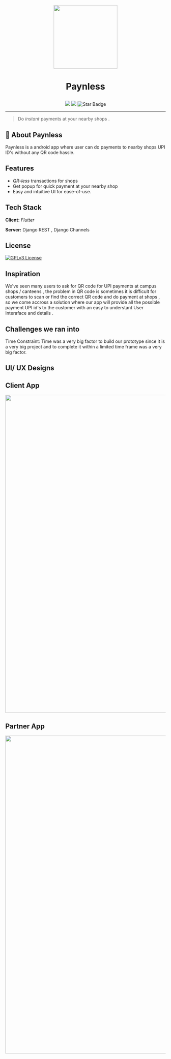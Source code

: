 
<p align=center>
<image src = "./assets/logo.png" width = 200 >
</p>


# <p align=center> Paynless </p>

<p align="center">
<img src="https://img.shields.io/badge/PRs-Welcome-brightgreen"/>
<img src="https://img.shields.io/badge/License-GPL%20v3-yellow.svg"/></a>
<img src="https://img.shields.io/static/v1?label=%F0%9F%8C%9F&message=If%20Useful&style=style=flat&color=BC4E99" alt="Star Badge"/>
</p>

---

> Do _instant_ payments at your nearby shops .  


## 🚀 About Paynless

Paynless is a android app where user can do payments to nearby shops UPI ID's without any QR code hassle.  
## Features

- _QR-less_ transactions for shops 
- Get popup for quick payment at your nearby shop 
- Easy and intuitive UI for ease-of-use.





## Tech Stack

**Client:** _Flutter_

**Server:** Django REST , Django Channels




## License



[![GPLv3 License](https://img.shields.io/badge/License-GPL%20v3-yellow.svg)](https://opensource.org/licenses/)





## Inspiration

We've seen many users to ask for QR code for UPI payments at campus shops / canteens , the problem in QR code is sometimes it is difficult for customers to scan or find the correct QR code and do payment at shops , so we come accross a solution where our app will provide all the possible payment UPI id's to the customer with an easy to understant User Interaface and details .


## Challenges we ran into

Time Constraint: Time was a very big factor to build our prototype since it is a very big project and to complete it within a limited time frame was a very big factor.



## UI/ UX Designs

## Client App
    
<image src = "./assets/images/user_app.png" width = 1000 >

## Partner App

<image src = "./assets/images/partner_app.png" width = 1000 >
